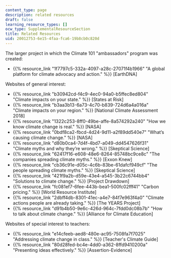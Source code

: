 ```yaml
---
content_type: page
description: related resources
draft: false
learning_resource_types: []
ocw_type: SupplementalResourceSection
title: Related Resources
uid: 20012753-6e15-4faa-fca6-19b8cb0c820d
---
```

The larger project in which the Climate 101 "ambassadors" program was created: 

- {{% resource_link "1f7797c5-332a-4097-a28c-27071f4b1966" "A global platform for climate advocacy and action." %}} \[EarthDNA\]  

Websites of general interest:

- {{% resource_link "b30942cd-f4c9-4ec0-94a0-b5ffec8ed804" "Climate impacts on your state." %}} \[States at Risk\]
- {{% resource_link "b3aa3b13-6a73-4c70-b839-724d6a4a016a" "Climate impacts on your region." %}} \[National Climate Assessment 2018\]
- {{% resource_link "1322c253-8ff0-49be-affe-8a574292a240" "How we know climate change is real." %}} \[NASA\]
- {{% resource_link "0bdf8ca2-fbcd-4d24-9d11-a2f89dd540e7" "What’s causing climate change." %}} \[NASA\]
- {{% resource_link "d80b0ca4-7d4f-4bd7-a049-dd4547626f31" "Climate myths and why they’re wrong." %}} \[Skeptical Science\]
- {{% resource_link "62417f16-e608-48e6-8264-85748bc9ce8c" "The companies spreading climate myths." %}} \[Exxon Knew\]
- {{% resource_link "cb36c91e-d05c-4c6b-83be-61dafcf949cf" "The people spreading climate myths." %}} \[Skeptical Science\]
- {{% resource_link "421f9a2b-d59e-43e4-a545-3b22c6744bb4" "Solutions to climate change." %}} \[Project Drawdown\]
- {{% resource_link "fc081ef7-6fee-443b-bea1-500fc02fff41" "Carbon pricing." %}} \[World Resource Institute\]
- {{% resource_link "2dbff4db-8301-41ec-a4e7-84f7e963f4a0" "Climate actions people are already taking." %}} \[The YEARS Project\]
- {{% resource_link "d91b4b50-9e6c-426d-964c-7fdd0dc08b7b" "How to talk about climate change." %}} \[Alliance for Climate Education\]

Websites of special interest to teachers:

- {{% resource_link "e14cfeeb-aed8-480e-ac95-7508fa7f7025" "Addressing climate change in class." %}} \[Teacher's Climate Guide\]
- {{% resource_link "80d28fed-bc4e-4dd0-a362-8ffd9410200a" "Presenting ideas effectively." %}} \[Assertion-Evidence\]
